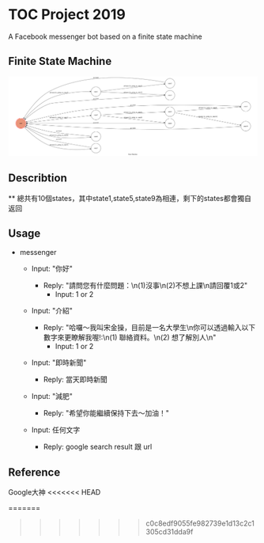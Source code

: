 # TOC Project 2019

A Facebook messenger bot based on a finite state machine


## Finite State Machine
![fsm](./img/show-fsm.png)
## Describtion
** 總共有10個states，其中state1,state5,state9為相連，剩下的states都會獨自返回
## Usage

* messenger
	* Input: "你好"
		* Reply: "請問您有什麼問題：\n(1)沒事\n(2)不想上課\n請回覆1或2"
		    * Input: 1 or 2

	* Input: "介紹"
		* Reply: "哈囉～我叫宋金操，目前是一名大學生\n你可以透過輸入以下數字來更瞭解我喔!:\n(1) 聯絡資料。\n(2) 想了解別人\n"
		    * Input: 1 or 2
    * Input: "即時新聞"
         * Reply: 當天即時新聞
    * Input: "減肥"
         * Reply: "希望你能繼續保持下去～加油！"
    * Input: 任何文字
         * Reply: google search result 跟 url

## Reference
 Google大神
<<<<<<< HEAD

=======
>>>>>>> c0c8edf9055fe982739e1d13c2c1305cd31dda9f
